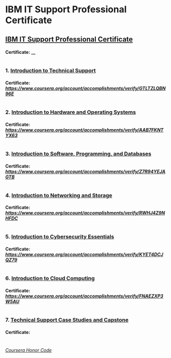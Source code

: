 # IBM IT Support Professional Certificate

## [IBM IT Support Professional Certificate](https://www.coursera.org/professional-certificates/ibm-technical-support)
####    **Certificate:** __
#

### 1. [Introduction to Technical Support](https://www.coursera.org/learn/introduction-to-technical-support?specialization=ibm-technical-support)

####    **Certificate:** _https://www.coursera.org/account/accomplishments/verify/GTLTZLQBN96E_
#

### 2. [Introduction to Hardware and Operating Systems](https://www.coursera.org/learn/introduction-to-hardware-and-operating-systems?specialization=ibm-technical-support)

####    **Certificate:** _https://www.coursera.org/account/accomplishments/verify/AAB7FKNTYX63_
#

### 3. [Introduction to Software, Programming, and Databases](https://www.coursera.org/learn/introduction-software-programming-and-databases?specialization=ibm-technical-support)

####    **Certificate:** _https://www.coursera.org/account/accomplishments/verify/Z7R94YEJAGTB_
#

### 4. [Introduction to Networking and Storage](https://www.coursera.org/learn/introduction-to-networking-and-storage?specialization=ibm-technical-support)

####    **Certificate:** _https://www.coursera.org/account/accomplishments/verify/RWHJ4Z9NHFDC_
#

### 5. [Introduction to Cybersecurity Essentials](https://www.coursera.org/learn/introduction-to-cybersecurity-essentials?specialization=ibm-technical-support)

####    **Certificate:** _https://www.coursera.org/account/accomplishments/verify/KYET4DCJQZ79_
#

### 6. [Introduction to Cloud Computing](https://www.coursera.org/learn/introduction-to-cloud?specialization=ibm-technical-support)

####    **Certificate:** _https://www.coursera.org/account/accomplishments/verify/FNAEZXP3W5AU_
#

### 7. [Technical Support Case Studies and Capstone](https://www.coursera.org/learn/technical-support-case-studies?specialization=ibm-technical-support)

####    **Certificate:**
#

[*Coursera Honor Code*](https://www.coursera.support/s/article/209818863-Coursera-Honor-Code?language=en_US)
